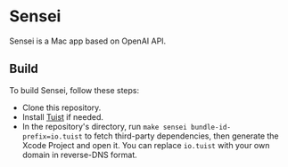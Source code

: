 # Sensei

Sensei is a Mac app based on OpenAI API.

## Build

To build Sensei, follow these steps:

- Clone this repository.
- Install [Tuist](https://docs.tuist.io/tutorial/get-started) if needed.
- In the repository's directory, run `make sensei bundle-id-prefix=io.tuist` to fetch third-party dependencies, then generate the Xcode Project and open it. You can replace `io.tuist` with your own domain in reverse-DNS format.
